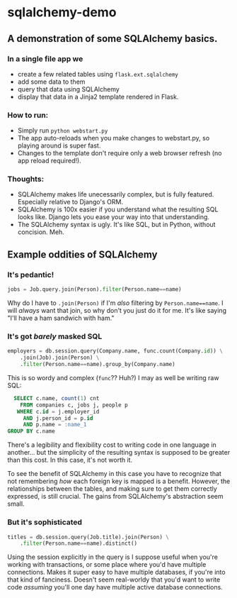 # sqlalchemy-demo

## A demonstration of some SQLAlchemy basics.


### In a single file app we
 - create a few related tables using `flask.ext.sqlalchemy`
 - add some data to them
 - query that data using SQLAlchemy
 - display that data in a Jinja2 template rendered in Flask.

### How to run:
 - Simply run `python webstart.py`
 - The app auto-reloads when you make changes to webstart.py, so playing around is super fast.
 - Changes to the template don't require only a web browser refresh (no app reload required!).

### Thoughts:
 - SQLAlchemy makes life unecessarily complex, but is fully featured. Especially relative to Django's ORM.
 - SQLAlchemy is 100x easier if you understand what the resulting SQL looks like. Django lets you ease your way into that understanding.
 - The SQLAlchemy syntax is ugly. It's like SQL, but in Python, without concision. Meh.


## Example oddities of SQLAlchemy

### It's pedantic!

```python
jobs = Job.query.join(Person).filter(Person.name==name)
```

Why do I have to `.join(Person)` if I'm _also_ filtering by `Person.name==name`. I will _always_ want that join, so why don't you just do it for me. It's like saying "I'll have a ham sandwich with ham."

### It's got _barely_ masked SQL
```python
employers = db.session.query(Company.name, func.count(Company.id)) \
    .join(Job).join(Person) \
    .filter(Person.name==name).group_by(Company.name)
```

This is so wordy and complex (`func`?? Huh?) I may as well be writing raw SQL:

```sql
  SELECT c.name, count(1) cnt
    FROM companies c, jobs j, people p
   WHERE c.id = j.employer_id
     AND j.person_id = p.id
     AND p.name = :name_1
GROUP BY c.name
```

There's a legibility and flexibility cost to writing code in one language in another... but the simplicity of the resulting syntax is supposed to be greater than this cost. In this case, it's not worth it.

To see the benefit of SQLAlchemy in this case you have to recognize that not remembering _how_ each foreign key is mapped is a benefit. However, the relationships between the tables, and making sure to get them correctly expressed, is still crucial. The gains from SQLAlchemy's abstraction seem small.

### But it's sophisticated

```python
titles = db.session.query(Job.title).join(Person) \
    .filter(Person.name==name).distinct()
```

Using the session explicitly in the query is I suppose useful when you're working with transactions, or some place where you'd have multiple connections. Makes it super easy to have multiple databases, if you're into that kind of fanciness. Doesn't seem real-worldy that you'd want to write code _assuming_ you'll one day have multiple active database connections.

